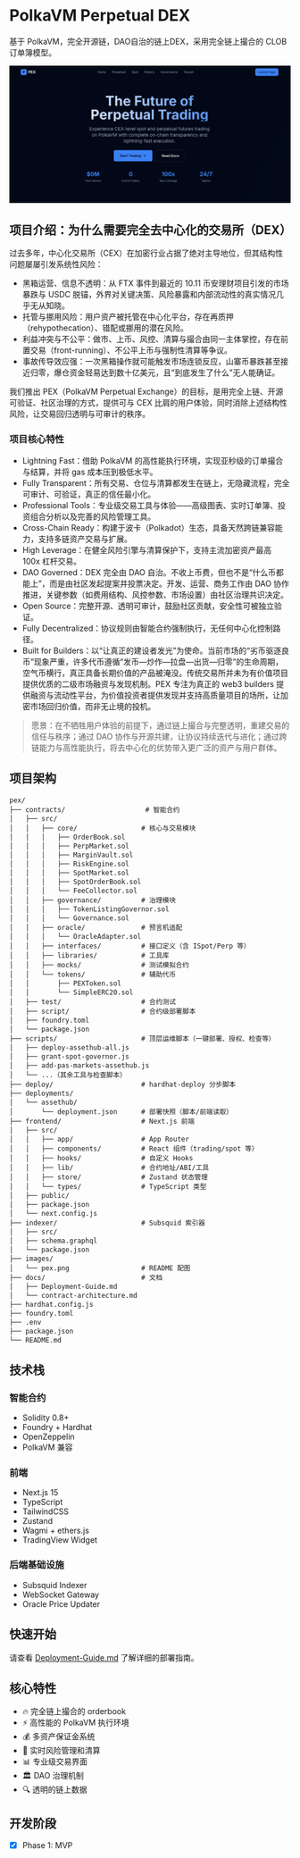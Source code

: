 # PolkaVM Perpetual DEX

基于 PolkaVM，完全开源链，DAO自治的链上DEX，采用完全链上撮合的 CLOB 订单簿模型。

<p align="center">
  <img src="images/pex.png" alt="PEX 首页预览" />
</p>

## 项目介绍：为什么需要完全去中心化的交易所（DEX）

过去多年，中心化交易所（CEX）在加密行业占据了绝对主导地位，但其结构性问题屡屡引发系统性风险：
- 黑箱运营、信息不透明：从 FTX 事件到最近的 10.11 币安理财项目引发的市场暴跌与 USDC 脱锚，外界对关键决策、风险暴露和内部流动性的真实情况几乎无从知晓。
- 托管与挪用风险：用户资产被托管在中心化平台，存在再质押（rehypothecation）、错配或挪用的潜在风险。
- 利益冲突与不公平：做市、上币、风控、清算与撮合由同一主体掌控，存在前置交易（front-running）、不公平上币与强制性清算等争议。
- 事故传导效应强：一次黑箱操作就可能触发市场连锁反应，山寨币暴跌甚至接近归零，爆仓资金轻易达到数十亿美元，且“到底发生了什么”无人能确证。

我们推出 PEX（PolkaVM Perpetual Exchange）的目标，是用完全上链、开源可验证、社区治理的方式，提供可与 CEX 比肩的用户体验，同时消除上述结构性风险，让交易回归透明与可审计的秩序。

### 项目核心特性
- Lightning Fast：借助 PolkaVM 的高性能执行环境，实现亚秒级的订单撮合与结算，并将 gas 成本压到极低水平。
- Fully Transparent：所有交易、仓位与清算都发生在链上，无隐藏流程，完全可审计、可验证，真正的信任最小化。
- Professional Tools：专业级交易工具与体验——高级图表、实时订单簿、投资组合分析以及完善的风险管理工具。
- Cross-Chain Ready：构建于波卡（Polkadot）生态，具备天然跨链兼容能力，支持多链资产交易与扩展。
- High Leverage：在健全风险引擎与清算保护下，支持主流加密资产最高 100x 杠杆交易。
- DAO Governed：DEX 完全由 DAO 自治。不收上币费，但也不是“什么币都能上”，而是由社区发起提案并投票决定。开发、运营、商务工作由 DAO 协作推进，关键参数（如费用结构、风控参数、市场设置）由社区治理共识决定。
- Open Source：完整开源、透明可审计，鼓励社区贡献，安全性可被独立验证。
- Fully Decentralized：协议规则由智能合约强制执行，无任何中心化控制路径。
- Built for Builders：以“让真正的建设者发光”为使命。当前市场的“劣币驱逐良币”现象严重，许多代币遵循“发币—炒作—拉盘—出货—归零”的生命周期，空气币横行，真正具备长期价值的产品被淹没。传统交易所并未为有价值项目提供优质的二级市场融资与发现机制。PEX 专注为真正的 web3 builders 提供融资与流动性平台，为价值投资者提供发现并支持高质量项目的场所，让加密市场回归价值，而非无止境的投机。

> 愿景：在不牺牲用户体验的前提下，通过链上撮合与完整透明，重建交易的信任与秩序；通过 DAO 协作与开源共建，让协议持续迭代与进化；通过跨链能力与高性能执行，将去中心化的优势带入更广泛的资产与用户群体。

## 项目架构

```
pex/
├── contracts/                    # 智能合约
│   ├── src/
│   │   ├── core/                # 核心与交易模块
│   │   │   ├── OrderBook.sol
│   │   │   ├── PerpMarket.sol
│   │   │   ├── MarginVault.sol
│   │   │   ├── RiskEngine.sol
│   │   │   ├── SpotMarket.sol
│   │   │   ├── SpotOrderBook.sol
│   │   │   └── FeeCollector.sol
│   │   ├── governance/          # 治理模块
│   │   │   ├── TokenListingGovernor.sol
│   │   │   └── Governance.sol
│   │   ├── oracle/              # 预言机适配
│   │   │   └── OracleAdapter.sol
│   │   ├── interfaces/          # 接口定义（含 ISpot/Perp 等）
│   │   ├── libraries/           # 工具库
│   │   ├── mocks/               # 测试模拟合约
│   │   └── tokens/              # 辅助代币
│   │       ├── PEXToken.sol
│   │       └── SimpleERC20.sol
│   ├── test/                    # 合约测试
│   ├── script/                  # 合约级部署脚本
│   ├── foundry.toml
│   └── package.json
├── scripts/                     # 顶层运维脚本（一键部署、授权、检查等）
│   ├── deploy-assethub-all.js
│   ├── grant-spot-governor.js
│   ├── add-pas-markets-assethub.js
│   └── ...（其余工具与检查脚本）
├── deploy/                      # hardhat-deploy 分步脚本
├── deployments/
│   └── assethub/
│       └── deployment.json      # 部署快照（脚本/前端读取）
├── frontend/                    # Next.js 前端
│   ├── src/
│   │   ├── app/                 # App Router
│   │   ├── components/          # React 组件（trading/spot 等）
│   │   ├── hooks/               # 自定义 Hooks
│   │   ├── lib/                 # 合约地址/ABI/工具
│   │   ├── store/               # Zustand 状态管理
│   │   └── types/               # TypeScript 类型
│   ├── public/
│   ├── package.json
│   └── next.config.js
├── indexer/                     # Subsquid 索引器
│   ├── src/
│   ├── schema.graphql
│   └── package.json
├── images/
│   └── pex.png                  # README 配图
├── docs/                        # 文档
│   ├── Deployment-Guide.md
│   └── contract-architecture.md
├── hardhat.config.js
├── foundry.toml
├── .env
├── package.json
└── README.md
```

## 技术栈

### 智能合约
- Solidity 0.8+
- Foundry + Hardhat
- OpenZeppelin
- PolkaVM 兼容

### 前端
- Next.js 15
- TypeScript
- TailwindCSS
- Zustand
- Wagmi + ethers.js
- TradingView Widget

### 后端基础设施
- Subsquid Indexer
- WebSocket Gateway
- Oracle Price Updater

## 快速开始

请查看 [Deployment-Guide.md](docs/Deployment-Guide.md) 了解详细的部署指南。

## 核心特性

- 🔥 完全链上撮合的 orderbook
- ⚡ 高性能的 PolkaVM 执行环境
- 💰 多资产保证金系统
- 🎯 实时风险管理和清算
- 📊 专业级交易界面
- 🏛️ DAO 治理机制
- 🔍 透明的链上数据

## 开发阶段

- [x] Phase 1: MVP
